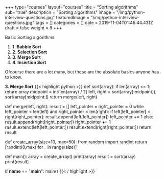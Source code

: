 +++
type="courses"
layout="courses"
title = "Sorting algorithms"
sub="true"
description = "Sorting algorithms"
image = "/img/python-interview-questions.jpg"
featuredImage = "/img/python-interview-questions.jpg"
tags = []
categories = []
date = 2019-11-04T01:46:44.431Z
draft = false
weight = 8
+++

Basic Sorting algorithms 

1. __1. Bubble Sort__
2. __2. Selection Sort__
3. __3. Merge Sort__
4. __4. Insertion Sort__

<p></p>
Ofcourse there are a lot many, but these are the absolute basics anyone has to know.

__3. Merge Sort__
{{< highlight python >}}
def sort(array):
    if len(array) <= 1:
        return array
    midpoint = int(len(array) / 2)
    left, right = sort(array[:midpoint]), sort(array[midpoint:])
    return merge(left, right)


def merge(left, right):
    result = []
    left_pointer = right_pointer = 0
    while left_pointer < len(left) and right_pointer < len(right):
        if left[left_pointer] < right[right_pointer]:
            result.append(left[left_pointer])
            left_pointer += 1
        else:
            result.append(right[right_pointer])
            right_pointer += 1
    result.extend(left[left_pointer:])
    result.extend(right[right_pointer:])
    return result

def create_array(size=10, max=50):
    from random import randint
    return [randint(0,max) for _ in range(size)]

def main():
    array = create_array()
    print(array)
    result = sort(array)
    print(result)

if __name__ == "__main__":
    main()
{{< / highlight >}}